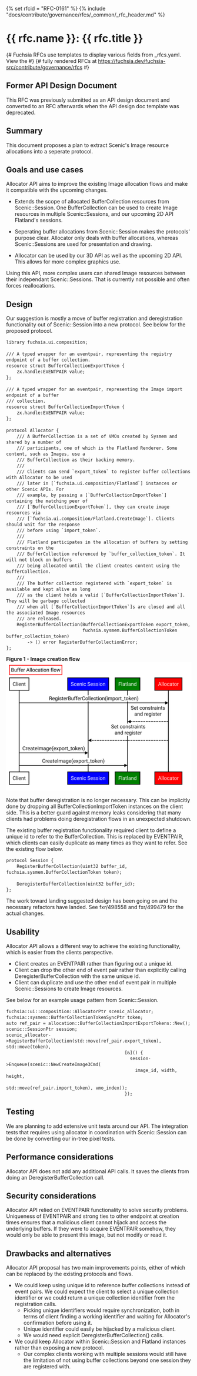 <!-- mdformat off(templates not supported) -->
{% set rfcid = "RFC-0161" %}
{% include "docs/contribute/governance/rfcs/_common/_rfc_header.md" %}
# {{ rfc.name }}: {{ rfc.title }}
{# Fuchsia RFCs use templates to display various fields from _rfcs.yaml. View the #}
{# fully rendered RFCs at https://fuchsia.dev/fuchsia-src/contribute/governance/rfcs #}
<!-- SET the `rfcid` VAR ABOVE. DO NOT EDIT ANYTHING ELSE ABOVE THIS LINE. -->

<!-- mdformat on -->

<!-- This should begin with an H2 element (for example, ## Summary).-->

## Former API Design Document

This RFC was previously submitted as an API design document and converted to an
RFC afterwards when the API design doc template was deprecated.

## Summary

This document proposes a plan to extract Scenic's Image resource allocations into a
seperate protocol.

## Goals and use cases

Allocator API aims to improve the existing Image allocation flows and make it compatible
with the upcoming changes.

  + Extends the scope of allocated BufferCollection resources from Scenic::Session. One
    BufferCollection can be used to create Image resources in multiple Scenic::Sessions,
    and our upcoming 2D API Flatland's sessions.

  + Seperating buffer allocations from Scenic::Session makes the protocols' purpose clear.
    Allocator only deals with buffer allocations, whereas Scenic::Sessions are used for
    presentation and drawing.

  + Allocator can be used by our 3D API as well as the upcoming 2D API. This allows for
    more complex graphics use.

Using this API, more complex users can shared Image resources between their independant
Scenic::Sessions. That is currently not possible and often forces reallocations.

## Design

Our suggestion is mostly a move of buffer registration and deregistration functionality
out of Scenic::Session into a new protocol. See below for the proposed protocol.

```
library fuchsia.ui.composition;

/// A typed wrapper for an eventpair, representing the registry endpoint of a buffer collection.
resource struct BufferCollectionExportToken {
    zx.handle:EVENTPAIR value;
};

/// A typed wrapper for an eventpair, representing the Image import endpoint of a buffer
/// collection.
resource struct BufferCollectionImportToken {
    zx.handle:EVENTPAIR value;
};

protocol Allocator {
    /// A BufferCollection is a set of VMOs created by Sysmem and shared by a number of
    /// participants, one of which is the Flatland Renderer. Some content, such as Images, use a
    /// BufferCollection as their backing memory.
    ///
    /// Clients can send `export_token` to register buffer collections with Allocator to be used
    /// later in [`fuchsia.ui.composition/Flatland`] instances or other Scenic APIs. For
    /// example, by passing a [`BufferCollectionImportToken`] containing the matching peer of
    /// [`BufferCollectionExportToken`], they can create image resources via
    /// [`fuchsia.ui.composition/Flatland.CreateImage`]. Clients should wait for the response
    /// before using `import_token`.
    ///
    /// Flatland participates in the allocation of buffers by setting constraints on the
    /// BufferCollection referenced by `buffer_collection_token`. It will not block on buffers
    /// being allocated until the client creates content using the BufferCollection.
    ///
    /// The buffer collection registered with `export_token` is available and kept alive as long
    /// as the client holds a valid [`BufferCollectionImportToken`]. They will be garbage collected
    /// when all [`BufferCollectionImportToken`]s are closed and all the associated Image resources
    /// are released.
    RegisterBufferCollection(BufferCollectionExportToken export_token,
                             fuchsia.sysmem.BufferCollectionToken buffer_collection_token)
        -> () error RegisterBufferCollectionError;
};
```

**Figure 1 - Image creation flow**
![This figure presents the relationship client, Allocator and presentation APIs.](resources/0161_scenic_allocator/figure_1.svg "Figure 1")

Note that buffer deregistration is no longer necessary. This can be implicitly done by dropping
all BufferCollectionImportToken instances on the client side. This is a better guard against
memory leaks considering that many clients had problems doing deregistration flows in an unexpected
shutdown.

The existing buffer registration functionality required client to define a unique id to refer to
the BufferCollection. This is replaced by EVENTPAIR, which clients can easily duplicate as many
times as they want to refer. See the existing flow below.

```
protocol Session {
    RegisterBufferCollection(uint32 buffer_id, fuchsia.sysmem.BufferCollectionToken token);

    DeregisterBufferCollection(uint32 buffer_id);
};
```

The work toward landing suggested design has been going on and the necessary refactors have landed.
See fxr/498558 and fxr/499479 for the actual changes.

## Usability

Allocator API allows a different way to achieve the existing functionality, which is easier
from the clients perspective.

  + Client creates an EVENTPAIR rather than figuring out a unique id.
  + Client can drop the other end of event pair rather than explicitly calling
    DeregisterBufferCollection with the same unique id.
  + Client can duplicate and use the other end of event pair in multiple Scenic::Sessions
    to create Image resources.

See below for an example usage pattern from Scenic::Session.

```
fuchsia::ui::composition::AllocatorPtr scenic_allocator;
fuchsia::sysmem::BufferCollectionTokenSyncPtr token;
auto ref_pair = allocation::BufferCollectionImportExportTokens::New();
scenic::SessionPtr session;
scenic_allocator->RegisterBufferCollection(std::move(ref_pair.export_token), std::move(token),
                                             [&]() {
                                               session->Enqueue(scenic::NewCreateImage3Cmd(
                                                 image_id, width, height,
                                                 std::move(ref_pair.import_token), vmo_index));
                                             });
```

## Testing

We are planning to add extensive unit tests around our API. The integration tests that
requires using allocator in coordination with Scenic::Session can be done by converting
our in-tree pixel tests.

## Performance considerations

Allocator API does not add any additional API calls. It saves the clients from doing an
DeregisterBufferCollection call.

## Security considerations

Allocator API relied on EVENTPAIR functionality to solve security problems. Uniqueness
of EVENTPAIR and strong ties to other endpoint at creation times ensures that a malicious client
cannot hijack and access the underlying buffers. If they were to acquire EVENTPAIR somehow, they
would only be able to present this image, but not modify or read it.

## Drawbacks and alternatives

Allocator API proposal has two main improvements points, either of which can be replaced by the
existing protocols and flows.

  + We could keep using unique id to reference buffer collections instead of event pairs. We could
    expect the client to select a unique collection identifier or we could return a unique
    collection identifier from the registration calls.
    + Picking unique identifiers would require synchronization, both in terms of client finding a
      working identifier and waiting for Allocator's confirmation before using it.
    + Unique identifier could easily be hijacked by a malicious client.
    + We would need explicit DeregisterBufferCollection() calls.
  + We could keep Allocator within Scenic::Session and Flatland instances rather than exposing a new
    protocol.
    + Our complex clients working with multiple sessions would still have the limitation of not
      using buffer collections beyond one session they are registered with.
